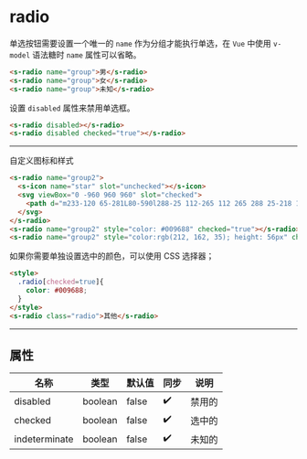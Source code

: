 # radio

单选按钮需要设置一个唯一的 `name` 作为分组才能执行单选，在 `Vue` 中使用 `v-model` 语法糖时 `name` 属性可以省略。

```html preview
<s-radio name="group">男</s-radio>
<s-radio name="group">女</s-radio>
<s-radio name="group">未知</s-radio>
```

设置 `disabled` 属性来禁用单选框。

```html preview
<s-radio disabled></s-radio>
<s-radio disabled checked="true"></s-radio>
```

---

自定义图标和样式

```html preview
<s-radio name="group2">
  <s-icon name="star" slot="unchecked"></s-icon>
  <svg viewBox="0 -960 960 960" slot="checked">
    <path d="m233-120 65-281L80-590l288-25 112-265 112 265 288 25-218 189 65 281-247-149-247 149Z"></path>
  </svg>
</s-radio>
<s-radio name="group2" style="color: #009688" checked="true"></s-radio>
<s-radio name="group2" style="color:rgb(212, 162, 35); height: 56px" checked="true"></s-radio>
```

如果你需要单独设置选中的颜色，可以使用 CSS 选择器；

```html preview
<style>
  .radio[checked=true]{
    color: #009688;
  }
</style>
<s-radio class="radio">其他</s-radio>
```

---

## 属性

| 名称          | 类型    | 默认值 | 同步 | 说明   |
| ------------- | ------- | ------ | ---- | ------ |
| disabled      | boolean | false  | ✔️ | 禁用的 |
| checked       | boolean | false  | ✔️ | 选中的 |
| indeterminate | boolean | false  | ✔️ | 未知的 |
